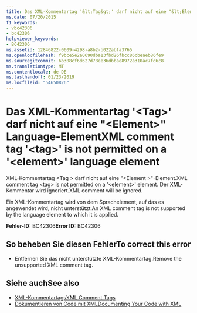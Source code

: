 ```yaml
---
title: Das XML-Kommentartag '&lt;Tag&gt;' darf nicht auf eine "&lt;Element&gt;" Language-Element
ms.date: 07/20/2015
f1_keywords:
- vbc42306
- bc42306
helpviewer_keywords:
- BC42306
ms.assetid: 12846822-0609-4298-a8b2-b022abfa3765
ms.openlocfilehash: f9bce5e2a0690dba13fbd26fbcc86cbeaeb86fe9
ms.sourcegitcommit: 6b308cf6d627d78ee36dbbae8972a310ac7fd6c8
ms.translationtype: MT
ms.contentlocale: de-DE
ms.lasthandoff: 01/23/2019
ms.locfileid: "54650826"
---
```

# <a name="xml-comment-tag-lttaggt-is-not-permitted-on-a-ltelementgt-language-element"></a><span data-ttu-id="06bdb-102">Das XML-Kommentartag '&lt;Tag&gt;' darf nicht auf eine "&lt;Element&gt;" Language-Element</span><span class="sxs-lookup"><span data-stu-id="06bdb-102">XML comment tag '&lt;tag&gt;' is not permitted on a '&lt;element&gt;' language element</span></span>
<span data-ttu-id="06bdb-103">XML-Kommentartag \<Tag > darf nicht auf eine "\<Element >"-Element.</span><span class="sxs-lookup"><span data-stu-id="06bdb-103">XML comment tag \<tag> is not permitted on a '\<element>' element.</span></span> <span data-ttu-id="06bdb-104">Der XML-Kommentar wird ignoriert.</span><span class="sxs-lookup"><span data-stu-id="06bdb-104">XML comment will be ignored.</span></span>  
  
 <span data-ttu-id="06bdb-105">Ein XML-Kommentartag wird von dem Sprachelement, auf das es angewendet wird, nicht unterstützt.</span><span class="sxs-lookup"><span data-stu-id="06bdb-105">An XML comment tag is not supported by the language element to which it is applied.</span></span>  
  
 <span data-ttu-id="06bdb-106">**Fehler-ID:** BC42306</span><span class="sxs-lookup"><span data-stu-id="06bdb-106">**Error ID:** BC42306</span></span>  
  
## <a name="to-correct-this-error"></a><span data-ttu-id="06bdb-107">So beheben Sie diesen Fehler</span><span class="sxs-lookup"><span data-stu-id="06bdb-107">To correct this error</span></span>  
  
-   <span data-ttu-id="06bdb-108">Entfernen Sie das nicht unterstützte XML-Kommentartag.</span><span class="sxs-lookup"><span data-stu-id="06bdb-108">Remove the unsupported XML comment tag.</span></span>  
  
## <a name="see-also"></a><span data-ttu-id="06bdb-109">Siehe auch</span><span class="sxs-lookup"><span data-stu-id="06bdb-109">See also</span></span>
- [<span data-ttu-id="06bdb-110">XML-Kommentartags</span><span class="sxs-lookup"><span data-stu-id="06bdb-110">XML Comment Tags</span></span>](../../visual-basic/language-reference/xmldoc/index.md)
- [<span data-ttu-id="06bdb-111">Dokumentieren von Code mit XML</span><span class="sxs-lookup"><span data-stu-id="06bdb-111">Documenting Your Code with XML</span></span>](../../visual-basic/programming-guide/program-structure/documenting-your-code-with-xml.md)
